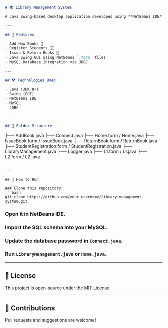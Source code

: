```markdown
# 📚 Library Management System

A Java Swing-based desktop application developed using **NetBeans IDE** for managing library operations like adding books, registering students, issuing and returning books. Backend is powered by **MySQL**.

---

## 📌 Features

- Add New Books 📘
- Register Students 🧑‍🎓
- Issue & Return Books 🔄
- Java Swing GUI using NetBeans `.form` files
- MySQL Database Integration via JDBC

---

## 🛠 Technologies Used

- Java (JDK 8+)
- Swing (GUI)
- NetBeans IDE
- MySQL
- JDBC

---

## 📁 Folder Structure

```
├── AddBook.java
├── Connect.java
├── Home.form / Home.java
├── IssueBook.form / IssueBook.java
├── ReturnBook.form / ReturnBook.java
├── StudentRegistration.form / StudentRegistration.java
├── LibraryManagement.java
├── Logger.java
├── L1.form / L1.java
├── L2.form / L2.java
```

---

## 🚀 How to Run

### Clone this repository:
```bash
git clone https://github.com/your-username/library-management-system.git
```

### Open it in NetBeans IDE.

### Import the SQL schema into your MySQL.

### Update the database password in `Connect.java`.

### Run `LibraryManagement.java` or `Home.java`.

---

## 🧾 License

This project is open-source under the [MIT License](LICENSE).

---

## 🙌 Contributions

Pull requests and suggestions are welcome!
```
